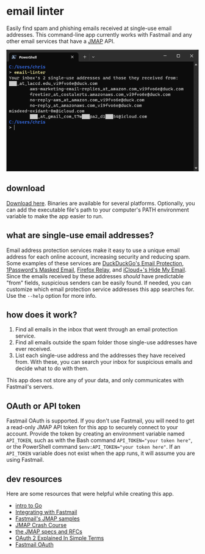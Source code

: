 # email linter

Easily find spam and phishing emails received at single-use email addresses. This command-line app currently works with Fastmail and any other email services that have a [JMAP](https://jmap.io/index.html) API.

![demo](demo.png)

## download

[Download here](https://github.com/wheelercj/email-linter/releases). Binaries are available for several platforms. Optionally, you can add the executable file's path to your computer's PATH environment variable to make the app easier to run.

## what are single-use email addresses?

Email address protection services make it easy to use a unique email address for each online account, increasing security and reducing spam. Some examples of these services are [DuckDuckGo's Email Protection](https://duckduckgo.com/email), [1Password's Masked Email](https://1password.com/fastmail/), [Firefox Relay](https://relay.firefox.com/), and [iCloud+'s Hide My Email](https://support.apple.com/en-us/105078). Since the emails received by these addresses _should_ have predictable "from" fields, suspicious senders can be easily found. If needed, you can customize which email protection service addresses this app searches for. Use the `--help` option for more info.

## how does it work?

1. Find all emails in the inbox that went through an email protection service.
2. Find all emails outside the spam folder those single-use addresses have ever received.
3. List each single-use address and the addresses they have received from. With these, you can search your inbox for suspicious emails and decide what to do with them.

This app does not store any of your data, and only communicates with Fastmail's servers.

## OAuth or API token

Fastmail OAuth is supported. If you don't use Fastmail, you will need to get a read-only JMAP API token for this app to securely connect to your account. Provide the token by creating an environment variable named `API_TOKEN`, such as with the Bash command `API_TOKEN="your token here"`, or the PowerShell command `$env:API_TOKEN="your token here"`. If an `API_TOKEN` variable does not exist when the app runs, it will assume you are using Fastmail.

## dev resources

Here are some resources that were helpful while creating this app.

* [intro to Go](https://wheelercj.github.io/notes/pages/20221122173910.html)
* [Integrating with Fastmail](https://www.fastmail.com/for-developers/integrating-with-fastmail/)
* [Fastmail's JMAP samples](https://github.com/fastmail/JMAP-Samples/tree/main)
* [JMAP Crash Course](https://jmap.io/crash-course.html)
* [the JMAP specs and RFCs](https://jmap.io/spec.html)
* [OAuth 2 Explained In Simple Terms](https://www.youtube.com/watch?v=ZV5yTm4pT8g)
* [Fastmail OAuth](https://www.fastmail.com/for-developers/oauth/)
